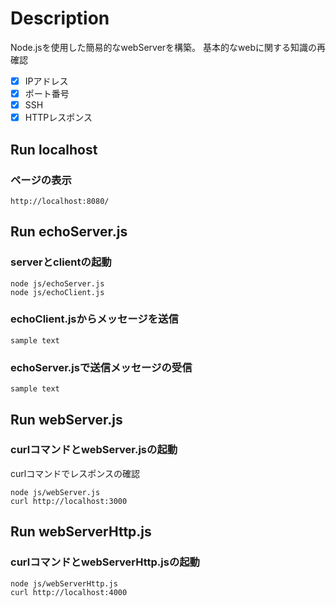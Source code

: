 # Description
Node.jsを使用した簡易的なwebServerを構築。
基本的なwebに関する知識の再確認
- [x] IPアドレス
- [x] ポート番号
- [x] SSH
- [x] HTTPレスポンス

## Run localhost
### ページの表示
```
http://localhost:8080/
```

## Run echoServer.js
### serverとclientの起動
```
node js/echoServer.js
node js/echoClient.js
```
### echoClient.jsからメッセージを送信
```
sample text
```
### echoServer.jsで送信メッセージの受信
```
sample text
```

## Run webServer.js
### curlコマンドとwebServer.jsの起動
curlコマンドでレスポンスの確認
```
node js/webServer.js
curl http://localhost:3000
```

## Run webServerHttp.js
### curlコマンドとwebServerHttp.jsの起動
```
node js/webServerHttp.js
curl http://localhost:4000
```
